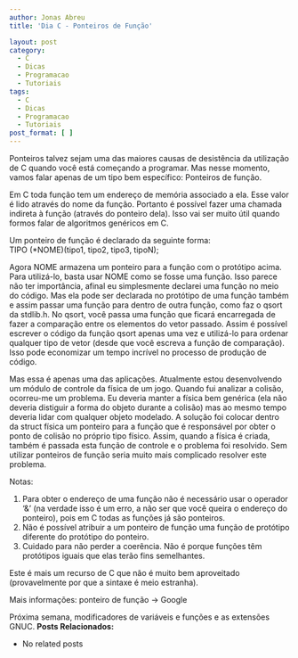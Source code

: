 ```yaml
---
author: Jonas Abreu
title: 'Dia C - Ponteiros de Função'

layout: post
category:
  - C
  - Dicas
  - Programacao
  - Tutoriais
tags:
  - C
  - Dicas
  - Programacao
  - Tutoriais
post_format: [ ]
---
```

Ponteiros talvez sejam uma das maiores causas de desistência da utilização de C quando você está começando a programar. Mas nesse momento, vamos falar apenas de um tipo bem específico: Ponteiros de função.

Em C toda função tem um endereço de memória associado a ela. Esse valor é lido através do nome da função. Portanto é possível fazer uma chamada indireta à função (através do ponteiro dela). Isso vai ser muito útil quando formos falar de algoritmos genéricos em C.

Um ponteiro de função é declarado da seguinte forma:  
TIPO (*NOME)(tipo1, tipo2, tipo3, tipoN);

Agora NOME armazena um ponteiro para a função com o protótipo acima. Para utilizá-lo, basta usar NOME como se fosse uma função. Isso parece não ter importância, afinal eu simplesmente declarei uma função no meio do código. Mas ela pode ser declarada no protótipo de uma função também e assim passar uma função para dentro de outra função, como faz o qsort da stdlib.h. No qsort, você passa uma função que ficará encarregada de fazer a comparação entre os elementos do vetor passado. Assim é possível escrever o código da função qsort apenas uma vez e utilizá-lo para ordenar qualquer tipo de vetor (desde que você escreva a função de comparação). Isso pode economizar um tempo incrível no processo de produção de código.

Mas essa é apenas uma das aplicações. Atualmente estou desenvolvendo um módulo de controle da física de um jogo. Quando fui analizar a colisão, ocorreu-me um problema. Eu deveria manter a física bem genérica (ela não deveria distiguir a forma do objeto durante a colisão) mas ao mesmo tempo deveria lidar com qualquer objeto modelado. A solução foi colocar dentro da struct física um ponteiro para a função que é responsável por obter o ponto de colisão no próprio tipo físico. Assim, quando a física é criada, também é passada esta função de controle e o problema foi resolvido. Sem utilizar ponteiros de função seria muito mais complicado resolver este problema.

Notas:  
1. Para obter o endereço de uma função não é necessário usar o operador ‘&’ (na verdade isso é um erro, a não ser que você queira o endereço do ponteiro), pois em C todas as funções já são ponteiros.  
2. Não é possível atribuir a um ponteiro de função uma função de protótipo diferente do protótipo do ponteiro.  
3. Cuidado para não perder a coerência. Não é porque funções têm protótipos iguais que elas terão fins semelhantes.

Este é mais um recurso de C que não é muito bem aproveitado (provavelmente por que a sintaxe é meio estranha).

Mais informações: ponteiro de função -> Google

Próxima semana, modificadores de variáveis e funções e as extensões GNUC. 
**Posts Relacionados:** 
*   No related posts

















